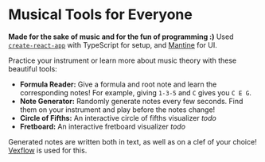 # Musical Tools for Everyone

**Made for the sake of music and for the fun of programming :)** Used [`create-react-app`](https://create-react-app.dev/) with TypeScript for setup, and [Mantine](https://www.mantine.dev/) for UI.

Practice your instrument or learn more about music theory with these beautiful tools:

- **Formula Reader:** Give a formula and root note and learn the corresponding notes! For example, giving `1-3-5` and `C` gives you `C E G`.
- **Note Generator:** Randomly generate notes every few seconds. Find them on your instrument and play before the notes change!
- **Circle of Fifths:** An interactive circle of fifths visualizer _todo_
- **Fretboard:** An interactive fretboard visualizer _todo_

Generated notes are written both in text, as well as on a clef of your choice! [Vexflow](https://www.vexflow.com/) is used for this.
